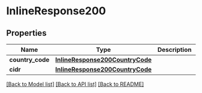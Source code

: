 # InlineResponse200

## Properties
Name | Type | Description | Notes
------------ | ------------- | ------------- | -------------
**country_code** | [**InlineResponse200CountryCode**](InlineResponse200CountryCode.md) |  | [optional] 
**cidr** | [**InlineResponse200CountryCode**](InlineResponse200CountryCode.md) |  | [optional] 

[[Back to Model list]](../README.md#documentation-for-models) [[Back to API list]](../README.md#documentation-for-api-endpoints) [[Back to README]](../README.md)


